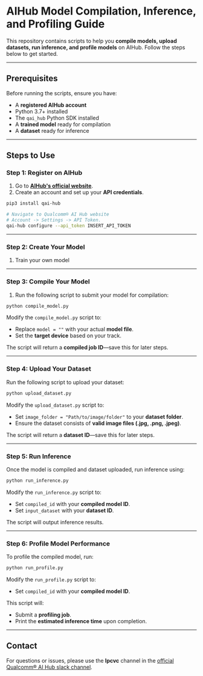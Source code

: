 
# AIHub Model Compilation, Inference, and Profiling Guide

This repository contains scripts to help you **compile models, upload datasets, run inference, and profile models** on AIHub. Follow the steps below to get started.

---

## Prerequisites

Before running the scripts, ensure you have:

- A **registered AIHub account**
- Python 3.7+ installed
- The `qai_hub` Python SDK installed
- A **trained model** ready for compilation
- A **dataset** ready for inference

---

## Steps to Use

### **Step 1: Register on AIHub**

1. Go to **[AIHub's official website](https://aihub.qualcomm.com/)**.
2. Create an account and set up your **API credentials**.

```bash
pip3 install qai-hub

# Navigate to Qualcomm® AI Hub website
# Account -> Settings -> API Token.
qai-hub configure --api_token INSERT_API_TOKEN
```

---

### **Step 2: Create Your Model**

1. Train your own model 

---

### **Step 3: Compile Your Model**

1. Run the following script to submit your model for compilation:

```bash
python compile_model.py
```

Modify the `compile_model.py` script to:  
- Replace `model = ""` with your actual **model file**.  
- Set the **target device** based on your track.  

The script will return a **compiled job ID**—save this for later steps.

---

### **Step 4: Upload Your Dataset**

Run the following script to upload your dataset:  

```bash
python upload_dataset.py
```

Modify the `upload_dataset.py` script to:  
- Set `image_folder = "Path/to/image/folder"` to your **dataset folder**.  
- Ensure the dataset consists of **valid image files (.jpg, .png, .jpeg)**.  

The script will return a **dataset ID**—save this for later steps.

---

### **Step 5: Run Inference**

Once the model is compiled and dataset uploaded, run inference using:  

```bash
python run_inference.py
```

Modify the `run_inference.py` script to:  
- Set `compiled_id` with your **compiled model ID**.  
- Set `input_dataset` with your **dataset ID**.  

The script will output inference results.

---

### **Step 6: Profile Model Performance**

To profile the compiled model, run:  

```bash
python run_profile.py
```

Modify the `run_profile.py` script to:  
- Set `compiled_id` with your **compiled model ID**.  

This script will:  
- Submit a **profiling job**.  
- Print the **estimated inference time** upon completion.

---

## Contact

For questions or issues, please use the **lpcvc** channel in the [official Qualcomm® AI Hub slack channel](https://aihub.qualcomm.com/community/slack).